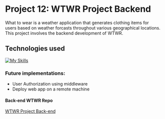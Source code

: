 # Project 12: WTWR Project Backend

What to wear is a weather application that generates clothing items for users based on weather forcasts throughout various geographical locations. This project involves the backend development of WTWR.

## Technologies used

[![My Skills](https://skillicons.dev/icons?i=js,nodejs,express,mongodb)](https://skillicons.dev)

### Future implementations:

- User Authorization using middleware
- Deploy web app on a remote machine

#### Back-end WTWR Repo 
[WTWR Project Back-end](https://github.com/xhundo/se_project_express.git)
